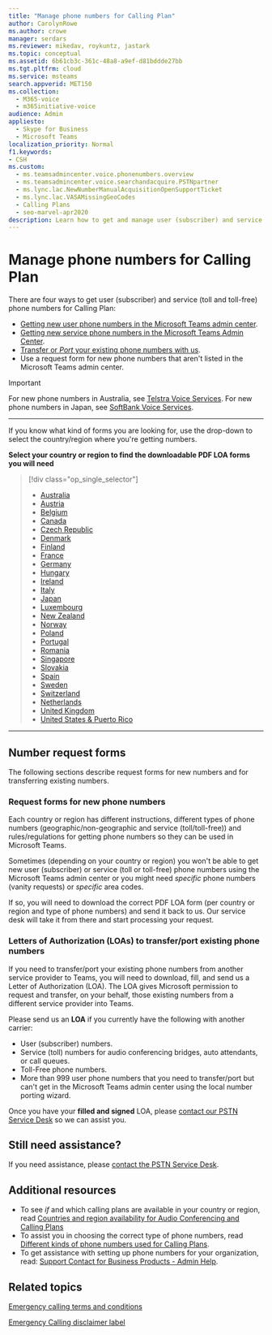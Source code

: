 ```yaml
---
title: "Manage phone numbers for Calling Plan"
author: CarolynRowe
ms.author: crowe
manager: serdars
ms.reviewer: mikedav, roykuntz, jastark
ms.topic: conceptual
ms.assetid: 6b61cb3c-361c-48a8-a9ef-d81bddde27bb
ms.tgt.pltfrm: cloud
ms.service: msteams
search.appverid: MET150
ms.collection: 
  - M365-voice
  - m365initiative-voice
audience: Admin
appliesto: 
  - Skype for Business
  - Microsoft Teams
localization_priority: Normal
f1.keywords:
- CSH
ms.custom: 
  - ms.teamsadmincenter.voice.phonenumbers.overview
  - ms.teamsadmincenter.voice.searchandacquire.PSTNpartner
  - ms.lync.lac.NewNumberManualAcquisitionOpenSupportTicket
  - ms.lync.lac.VASAMissingGeoCodes
  - Calling Plans
  - seo-marvel-apr2020
description: Learn how to get and manage user (subscriber) and service (toll and toll-free) phone numbers for Microsoft Teams for your organization.
---
```


# Manage phone numbers for Calling Plan

There are four ways to get user (subscriber) and service (toll and toll-free) phone numbers for Calling Plan:

- [Getting new user phone numbers in the Microsoft Teams admin center](../getting-phone-numbers-for-your-users.md#get-new-phone-numbers-for-your-users).
- [Getting new service phone numbers in the Microsoft Teams Admin Center](../getting-service-phone-numbers.md#get-new-service-numbers).
- [Transfer or _Port_ your existing phone numbers with us](../phone-number-calling-plans/transfer-phone-numbers-to-teams.md#create-a-port-order-and-transfer-your-phone-numbers-to-teams).
- Use a request form for new phone numbers that aren't listed in the Microsoft Teams admin center.

> [!IMPORTANT]
> For new phone numbers in Australia, see [Telstra Voice Services](https://aka.ms/TelstraVoicePlan). For new phone numbers in Japan, see [SoftBank Voice Services](https://aka.ms/SoftBankVoicePlan).

***
If you know what kind of forms you are looking for, use the drop-down to select the country/region where you're getting numbers.

**Select your country or region to find the downloadable PDF LOA forms you will need**
> [!div class="op_single_selector"]
>
> - [Australia](phone-number-management-for-australia.md)
> - [Austria](phone-number-management-for-austria.md)
> - [Belgium](phone-number-management-for-belgium.md)
> - [Canada](phone-number-management-for-canada.md)
> - [Czech Republic](phone-number-management-for-czech-republic.md)
> - [Denmark](phone-number-management-for-denmark.md)
> - [Finland](phone-number-management-for-finland.md)
> - [France](phone-number-management-for-france.md)
> - [Germany](phone-number-management-for-germany.md)
> - [Hungary](phone-number-management-for-hungary.md)
> - [Ireland](phone-number-management-for-ireland.md)
> - [Italy](phone-number-management-for-italy.md)
> - [Japan](phone-number-management-for-japan.md)
> - [Luxembourg](phone-number-management-for-luxembourg.md)
> - [New Zealand](phone-number-management-for-new-zealand.md)
> - [Norway](phone-number-management-for-norway.md)
> - [Poland](phone-number-management-for-poland.md)
> - [Portugal](phone-number-management-for-portugal.md)
> - [Romania](phone-number-management-for-romania.md)
> - [Singapore](phone-number-management-for-singapore.md)
> - [Slovakia](phone-number-management-for-slovakia.md)
> - [Spain](phone-number-management-for-spain.md)
> - [Sweden](phone-number-management-for-sweden.md)
> - [Switzerland](phone-number-management-for-switzerland.md)
> - [Netherlands](phone-number-management-for-the-netherlands.md)
> - [United Kingdom](phone-number-management-for-the-u-k.md)
> - [United States & Puerto Rico](phone-number-management-for-the-u-s.md)

***

## Number request forms

The following sections describe request forms for new numbers and for transferring existing numbers.

### Request forms for new phone numbers

Each country or region has different instructions, different types of phone numbers (geographic/non-geographic and service (toll/toll-free)) and rules/regulations for getting phone numbers so they can be used in Microsoft Teams.

Sometimes (depending on your country or region) you won't be able to get new user (subscriber) or service (toll or toll-free) phone numbers using the Microsoft Teams admin center or you might need _specific_ phone numbers (vanity requests) or _specific_ area codes.

If so, you will need to download the correct PDF LOA form (per country or region and type of phone numbers) and send it back to us. Our service desk will take it from there and start processing your request.

### Letters of Authorization (LOAs) to transfer/port existing phone numbers 

If you need to transfer/port your existing phone numbers from another service provider to Teams, you will need to download, fill, and send us a Letter of Authorization (LOA). The LOA gives Microsoft permission to request and transfer, on your behalf, those existing numbers from a different service provider into Teams.

Please send us an **LOA** if you currently have the following with another carrier:

- User (subscriber) numbers.
- Service (toll) numbers for audio conferencing bridges, auto attendants, or call queues.
- Toll-Free phone numbers.
- More than 999 user phone numbers that you need to transfer/port but can't get in the Microsoft Teams admin center using the local number porting wizard.

Once you have your **filled and signed** LOA, please [contact our PSTN Service Desk](./contact-pstn-service-desk.md) so we can assist you.

## Still need assistance?

If you need assistance, please [contact the PSTN Service Desk](./contact-pstn-service-desk.md).

## Additional resources

- To see _if_ and which calling plans are available in your country or region, read [Countries and region availability for Audio Conferencing and Calling Plans](../country-and-region-availability-for-audio-conferencing-and-calling-plans/country-and-region-availability-for-audio-conferencing-and-calling-plans.md)
- To assist you in choosing the correct type of phone numbers, read [Different kinds of phone numbers used for Calling Plans](../different-kinds-of-phone-numbers-used-for-calling-plans.md).
- To get assistance with setting up phone numbers for your organization, read: [Support Contact for Business Products - Admin Help](/microsoft-365/admin/contact-support-for-business-products?tabs=online&view=o365-worldwide).

## Related topics

[Emergency calling terms and conditions](../emergency-calling-terms-and-conditions.md)

[Emergency Calling disclaimer label](https://download.microsoft.com/download/a/8/0/a807c43d-2177-4fe0-8732-86b3784ae6e5/emergency-calling-label-(en-us)-(v.1.0).zip)
